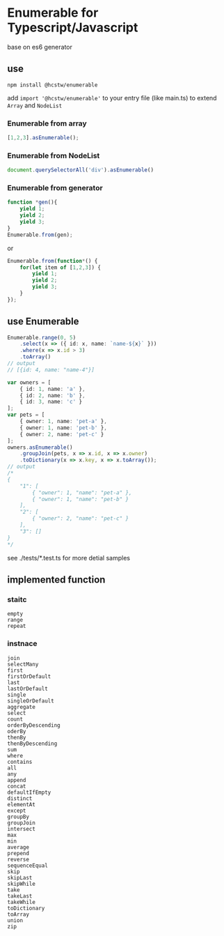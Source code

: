 # Enumerable for Typescript/Javascript

base on es6 generator

## use

```npm install @hcstw/enumerable```

add
```import '@hcstw/enumerable'``` 
to your entry file (like main.ts) to extend `Array` and `NodeList`
### Enumerable from array

```typescript
[1,2,3].asEnumerable();
```

### Enumerable from NodeList

```typescript
document.querySelectorAll('div').asEnumerable()
```

### Enumerable from generator

```typescript
function *gen(){
    yield 1;
    yield 2;
    yield 3;
}
Enumerable.from(gen);
```
or
```typescript
Enumerable.from(function*() {
    for(let item of [1,2,3]) {
        yield 1;
        yield 2;
        yield 3;
    }
});
```

## use Enumerable
    
```typescript
Enumerable.range(0, 5)
    .select(x => ({ id: x, name: `name-${x}` }))
    .where(x => x.id > 3)
    .toArray()
// output
// [{id: 4, name: "name-4"}]

var owners = [
    { id: 1, name: 'a' },
    { id: 2, name: 'b' },
    { id: 3, name: 'c' }
];
var pets = [
    { owner: 1, name: 'pet-a' },
    { owner: 1, name: 'pet-b' },
    { owner: 2, name: 'pet-c' }
];
owners.asEnumerable()
    .groupJoin(pets, x => x.id, x => x.owner)
    .toDictionary(x => x.key, x => x.toArray());
// output
/*
{
    "1": [
        { "owner": 1, "name": "pet-a" },
        { "owner": 1, "name": "pet-b" }
    ],
    "2": [
        { "owner": 2, "name": "pet-c" }
    ],
    "3": []
}
*/
```

see ./tests/*.test.ts for more detial samples

## implemented function

### staitc

    empty
    range
    repeat

### instnace

    join
    selectMany
    first
    firstOrDefault
    last
    lastOrDefault
    single
    singleOrDefault
    aggregate
    select
    count
    orderByDescending
    oderBy
    thenBy
    thenByDescending
    sum
    where
    contains
    all
    any
    append
    concat
    defaultIfEmpty
    distinct
    elementAt
    except
    groupBy
    groupJoin
    intersect
    max
    min
    average
    prepend
    reverse
    sequenceEqual
    skip
    skipLast
    skipWhile
    take
    takeLast
    takeWhile
    toDictionary
    toArray
    union
    zip
